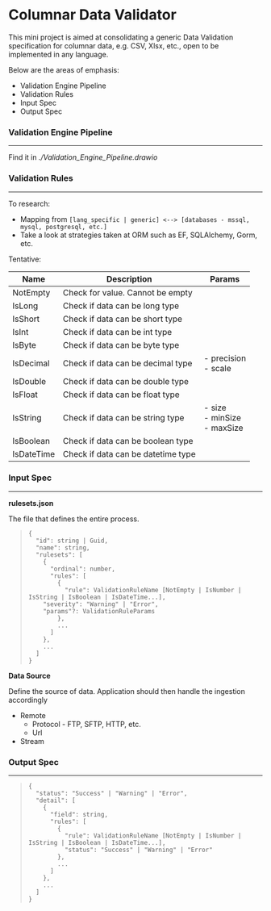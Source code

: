 # Columnar Data Validator

This mini project is aimed at consolidating a generic Data Validation specification for columnar data, e.g. CSV, Xlsx, etc., open to be implemented in any language.

Below are the areas of emphasis:

- Validation Engine Pipeline
- Validation Rules
- Input Spec
- Output Spec

### Validation Engine Pipeline

---

Find it in *./Validation_Engine_Pipeline.drawio*


### Validation Rules

---

To research:

- Mapping from `[lang_specific | generic] <--> [databases - mssql, mysql, postgresql, etc.]`
- Take a look at strategies taken at ORM such as EF, SQLAlchemy, Gorm, etc.

Tentative:

| Name       | Description                        | Params                               |
| ---------- | ---------------------------------- | ------------------------------------ |
| NotEmpty   | Check for value. Cannot be empty   |                                      |
| IsLong     | Check if data can be long type     |                                      |
| IsShort    | Check if data can be short type    |                                      |
| IsInt      | Check if data can be int type      |                                      |
| IsByte     | Check if data can be byte type     |                                      |
| IsDecimal  | Check if data can be decimal type  | - precision<br />- scale             |
| IsDouble   | Check if data can be double type   |                                      |
| IsFloat    | Check if data can be float type    |                                      |
| IsString   | Check if data can be string type   | - size<br />- minSize<br />- maxSize |
| IsBoolean  | Check if data can be boolean type  |                                      |
| IsDateTime | Check if data can be datetime type |                                      |


### Input Spec

---

**rulesets.json**

The file that defines the entire process.

> ```
> {
>   "id": string | Guid,
>   "name": string,
>   "rulesets": [
>     {
>       "ordinal": number,
>       "rules": [
>         {
>           "rule": ValidationRuleName [NotEmpty | IsNumber | IsString | IsBoolean | IsDateTime...],
> 	  "severity": "Warning" | "Error",
> 	  "params"?: ValidationRuleParams
>         },
>         ...
>       ]
>     },
>     ...
>   ]
> }
> ```

**Data Source**

Define the source of data. Application should then handle the ingestion accordingly

- Remote
  - Protocol - FTP, SFTP, HTTP, etc.
  - Url
- Stream

### Output Spec

---

> ```
> {
>   "status": "Success" | "Warning" | "Error",
>   "detail": [
>     {
>       "field": string,
>       "rules": [
>         {
>           "rule": ValidationRuleName [NotEmpty | IsNumber | IsString | IsBoolean | IsDateTime...],
>           "status": "Success" | "Warning" | "Error"
>         },
>         ...
>       ]
>     },
>     ...
>   ]
> }
> ```

